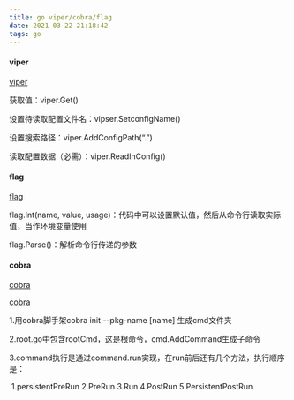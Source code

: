 ```yaml
---
title: go viper/cobra/flag
date: 2021-03-22 21:18:42
tags: go
---
```




#### viper

[viper](https://blog.biezhi.me/2018/10/load-config-with-viper.html)

获取值：viper.Get()

设置待读取配置文件名：vipser.SetconfigName()

设置搜索路径：viper.AddConfigPath(“.”)

读取配置数据（必需）：viper.ReadInConfig()



#### flag

[flag](https://o-my-chenjian.com/2017/09/20/Using-Flag-And-Pflag-With-Golang/)

flag.Int(name, value, usage)：代码中可以设置默认值，然后从命令行读取实际值，当作环境变量使用

flag.Parse()：解析命令行传递的参数



#### cobra

[cobra](https://www.qikqiak.com/post/create-cli-app-with-cobra/)

[cobra](https://www.cnblogs.com/sparkdev/p/10856077.html)

1.用cobra脚手架cobra init --pkg-name [name] 生成cmd文件夹

2.root.go中包含rootCmd，这是根命令，cmd.AddCommand生成子命令

3.command执行是通过command.run实现，在run前后还有几个方法，执行顺序是：

​	1.persistentPreRun	2.PreRun	3.Run	4.PostRun	5.PersistentPostRun	